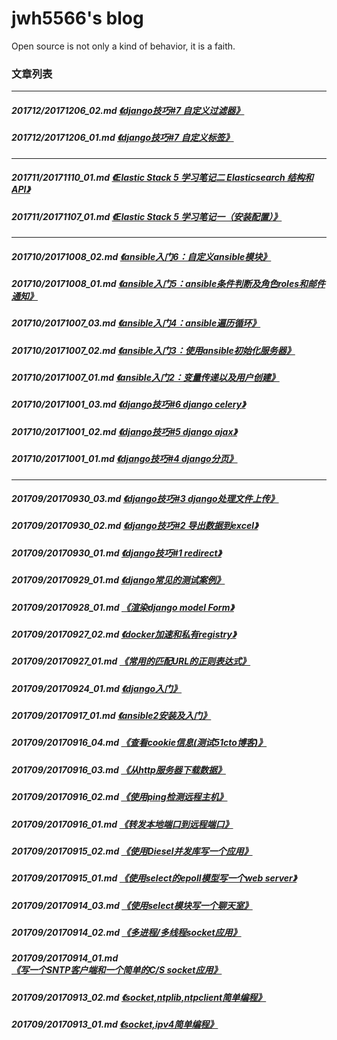 # jwh5566's blog
Open source is not only a kind of behavior, it is a faith.
### 文章列表
---
##### 201712/20171206_02.md [《django技巧#7 自定义过滤器》](201712/20171206_02.md)
##### 201712/20171206_01.md [《django技巧#7 自定义标签》](201712/20171206_01.md)
---
##### 201711/20171110_01.md [《Elastic Stack 5 学习笔记二 Elasticsearch 结构和API》](201711/20171110_01.md)
##### 201711/20171107_01.md [《Elastic Stack 5 学习笔记一（安装配置）》](201711/20171107_01.md)
---
##### 201710/20171008_02.md [《ansible入门6：自定义ansible模块》](201710/20171008_02.md)
##### 201710/20171008_01.md [《ansible入门5：ansible条件判断及角色roles和邮件通知》](201710/20171008_01.md)
##### 201710/20171007_03.md [《ansible入门4：ansible遍历循环》](201710/20171007_03.md)
##### 201710/20171007_02.md [《ansible入门3：使用ansible初始化服务器》](201710/20171007_02.md)
##### 201710/20171007_01.md [《ansible入门2：变量传递以及用户创建》](201710/20171007_01.md)
##### 201710/20171001_03.md [《django技巧#6 django celery》](201710/20171001_03.md)
##### 201710/20171001_02.md [《django技巧#5 django ajax》](201710/20171001_02.md)
##### 201710/20171001_01.md [《django技巧#4 django分页》](201710/20171001_01.md)
---
##### 201709/20170930_03.md [《django技巧#3 django处理文件上传》](201709/20170930_03.md)
##### 201709/20170930_02.md [《django技巧#2 导出数据到excel》](201709/20170930_02.md)
##### 201709/20170930_01.md [《django技巧#1 redirect》](201709/20170930_01.md)
##### 201709/20170929_01.md [《django常见的测试案例》](201709/20170929_01.md)
##### 201709/20170928_01.md [《渲染django model Form》](201709/20170928_01.md)
##### 201709/20170927_02.md [《docker加速和私有registry》](201709/20170927_02.md)
##### 201709/20170927_01.md [《常用的匹配URL的正则表达式》](201709/20170927_01.md)
##### 201709/20170924_01.md [《django入门》](201709/20170924_01.md)
##### 201709/20170917_01.md [《ansible2安装及入门》](201709/20170917_01.md)
##### 201709/20170916_04.md [《查看cookie信息(测试51cto博客)》](201709/20170916_04.md)
##### 201709/20170916_03.md [《从http服务器下载数据》](201709/20170916_03.md)
##### 201709/20170916_02.md [《使用ping检测远程主机》](201709/20170916_02.md)
##### 201709/20170916_01.md [《转发本地端口到远程端口》](201709/20170916_01.md)
##### 201709/20170915_02.md [《使用Diesel并发库写一个应用》](201709/20170915_02.md)
##### 201709/20170915_01.md [《使用select的epoll模型写一个web server》](201709/20170915_01.md)
##### 201709/20170914_03.md [《使用select模块写一个聊天室》](201709/20170914_03.md)
##### 201709/20170914_02.md [《多进程/多线程socket应用》](201709/20170914_02.md)
##### 201709/20170914_01.md [《写一个SNTP客户端和一个简单的C/S socket应用》](201709/20170914_01.md)
##### 201709/20170913_02.md [《socket,ntplib,ntpclient简单编程》](201709/20170913_02.md)
##### 201709/20170913_01.md [《socket,ipv4简单编程》](201709/20170913_01.md)
